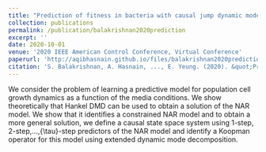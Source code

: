```yaml
---
title: "Prediction of fitness in bacteria with causal jump dynamic mode decomposition"
collection: publications
permalink: /publication/balakrishnan2020prediction
excerpt: ''
date: 2020-10-01
venue: '2020 IEEE American Control Conference, Virtual Conference'
paperurl: 'http://aqibhasnain.github.io/files/balakrishnan2020prediction.pdf'
citation: 'S. Balakrishnan, A. Hasnain, ..., E. Yeung. (2020). &quot;Prediction of fitness in bacteria with causal jump dynamic mode decomposition.&quot; <i>2020 IEEE American Control Conference</i>. arXiv preprint arXiv:2006.12726.'
---
```

We consider the problem of learning a predictive model for population cell growth dynamics as a function of the media conditions. We show theoretically that Hankel DMD can be used to obtain a solution of the NAR model. We show that it identifies a constrained NAR model and to obtain a more general solution, we define a causal state space system using 1-step, 2-step,...,{\tau}-step predictors of the NAR model and identify a Koopman operator for this model using extended dynamic mode decomposition.
